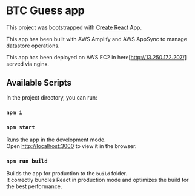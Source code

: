 # BTC Guess app

This project was bootstrapped with [Create React App](https://github.com/facebook/create-react-app).

This app has been built with AWS Amplify and AWS AppSync to manage datastore operations. 

This app has been deployed on AWS EC2 in here[http://13.250.172.207/] served via nginx. 

## Available Scripts

In the project directory, you can run:

### `npm i`
### `npm start`


Runs the app in the development mode.\
Open [http://localhost:3000](http://localhost:3000) to view it in the browser.
### `npm run build`

Builds the app for production to the `build` folder.\
It correctly bundles React in production mode and optimizes the build for the best performance.

